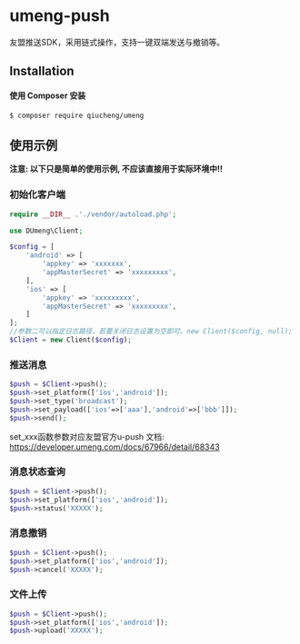 # umeng-push
友盟推送SDK，采用链式操作，支持一键双端发送与撤销等。

## Installation

#### 使用 Composer 安装
```shell
$ composer require qiucheng/umeng
```

## 使用示例
**注意: 以下只是简单的使用示例, 不应该直接用于实际环境中!!**

### 初始化客户端
```php
require __DIR__ .'./vendor/autoload.php';

use DUmeng\Client;

$config = [
    'android' => [
        'appkey' => 'xxxxxxx',
        'appMasterSecret' => 'xxxxxxxxx',
    ],
    'ios' => [
        'appkey' => 'xxxxxxxxx',
        'appMasterSecret' => 'xxxxxxxxx',
    ]
];
//参数二可以指定日志路径，若要关闭日志设置为空即可。new Client($config, null);
$Client = new Client($config);
```

### 推送消息
```php
$push = $Client->push();
$push->set_platform(['ios','android']);
$push->set_type('broadcast');
$push->set_payload(['ios'=>['aaa'],'android'=>['bbb']]);
$push->send();
```
set_xxx函数参数对应友盟官方u-push 文档: https://developer.umeng.com/docs/67966/detail/68343

### 消息状态查询
```php
$push = $Client->push();
$push->set_platform(['ios','android']);
$push->status('XXXXX');
```

### 消息撤销
```php
$push = $Client->push();
$push->set_platform(['ios','android']);
$push->cancel('XXXXX');
```

### 文件上传
```php
$push = $Client->push();
$push->set_platform(['ios','android']);
$push->upload('XXXXX');
```




